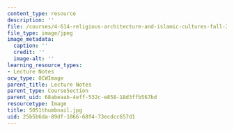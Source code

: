 ```yaml
---
content_type: resource
description: ''
file: /courses/4-614-religious-architecture-and-islamic-cultures-fall-2002/25b5b6da89df186668f473ecdcc657d1_5051thumbnail.jpg
file_type: image/jpeg
image_metadata:
  caption: ''
  credit: ''
  image-alt: ''
learning_resource_types:
- Lecture Notes
ocw_type: OCWImage
parent_title: Lecture Notes
parent_type: CourseSection
parent_uid: 68abeaab-4eff-532c-e858-18d3ffb567bd
resourcetype: Image
title: 5051thumbnail.jpg
uid: 25b5b6da-89df-1866-68f4-73ecdcc657d1
---
```

